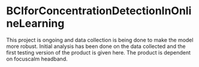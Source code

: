 # BCIforConcentrationDetectionInOnlineLearning
This project is ongoing and data collection is being done to make the model more robust. Initial analysis has been done on the data collected and the first testing version of the product is given here. The product is dependent on focuscalm headband. 
